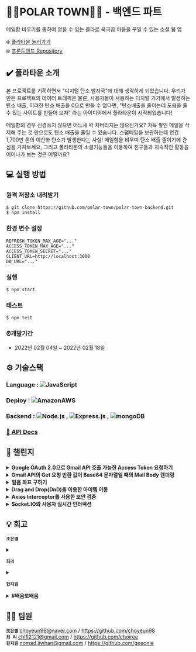# 🐻‍❄️POLAR TOWN🐻‍❄️ - 백엔드 파트

메일함 비우기를 통하여 얻을 수 있는 콜라로 북극곰 마을을 꾸밀 수 있는 소셜 웹 앱

❄️ [폴라타운 놀러가기](https://polartowns.com/)<br/>
❄️ [프론트엔드 Repository](https://github.com/polar-town/polar-town-frontend)

## ✔️ 폴라타운 소개

본 프로젝트를 기획하면서 "디지털 탄소 발자국"에 대해 생각하게 되었습니다. 우리가 만든 프로젝트의 데이터 트래픽은 물론, 사용자들이 사용하는 디지털 기기에서 발생하는 탄소 배출, 이러한 탄소 배출을 0으로 만들 수 없다면, "탄소배출을 줄이는데 도움을 줄 수 있는 사이트를 만들어 보자" 라는 아이디어에서 폴라타운이 시작되었습니다!

메일함의 경우 신경쓰지 않으면 어느새 꽉 차버리지는 않으신가요? 가득 쌓인 메일을 삭제해 주는 것 만으로도 탄소 배출을 줄일 수 있습니다. 스팸메일을 보관하는데 연간 1,700만 톤의 이산화 탄소가 발생한다는 사실! 메일함을 비우며 탄소 배출 줄이기에 관심을 가져보세요, 그리고 폴라타운의 소셜기능들을 이용하여 친구들과 지속적인 활동을 이어나가 보는 것은 어떨까요?

## 💻 실행 방법
### 원격 저장소 내려받기
```
$ git clone https://github.com/polar-town/polar-town-backend.git
$ npm install
```
### 환경 변수 설정
```
REFRESH_TOKEN_MAX_AGE="..."
ACCESS_TOKEN_MAX_AGE="..."
ACCESS_TOKEN_SECRET="..."
CLIENT_URL=http://localhost:3000
DB_URL="..."
```
### 실행
```
$ npm start
```
### 테스트
```
$ npm test
```

### ⏰개발기간
- 2022년 02월 04일 ~ 2022년 02월 18일
    
## ⚙ 기술스택

### Language : <img alt="JavaScript" src ="https://img.shields.io/badge/JavaScript-F7DF1E.svg?&style=for-the-appveyor&logo=JavaScript&logoColor=white"/>

### Deploy : <img alt="AmazonAWS" src ="https://img.shields.io/badge/Amazon_AWS-232F3E?style=for-the-appveyor&logo=amazon-aws&logoColor=white"/>

### Backend : <img alt="Node.js" src ="https://img.shields.io/badge/Node.js-43853D?style=for-the-appveyor&logo=node.js&logoColor=white"/> , <img alt="Express.js" src ="https://img.shields.io/badge/Express.js-404D59?style=for-the-appveyor"/> , <img alt="mongoDB" src ="https://img.shields.io/badge/MongoDB-4EA94B?style=for-the-appveyor&logo=mongodb&logoColor=white"/>

### [📕 API Docs](https://nebula-cemetery-b32.notion.site/API-Docs-deb906d444164b039e3e4344e5727f4e)

## 🚀 챌린지

<details><summary><b>Google OAuth 2.0으로 Gmail API 호출 가능한 Access Token 요청하기</b>
</summary>
<b>Firebase의 한계점</b><p>
프로젝트 초기에는 Firebase Auth의 Google 로그인을 사용하여 Gmail API 요청에 사용할 Access Token을 받아오는 방식으로 구현하였으나, 로그인 시 최초 발급받은 Google Access Token이 1시간 이후에 만료되는 이슈가 발생하였습니다. Firebase Auth는 권한 부여(Auth Z) 보다는 인증(AuthN)에 포커스를 두고 있기 때문에 ID Token은 갱신할 수 있으나, Google Access Token은 최초 발급 이후 갱신할 수 있는 메소드를 제공하고 있지 않다는 것을 알게 되었습니다.</p>
<b>Google OAuth 2.0으로 새로운 Auth Response 받기</b></br>
이에 대한 해결책으로 Google OAuth 2.0으로 로그인 방식을 변경하여 1시간이 지나 만료된 Google Access Token을 갱신할 수 있게 되었습니다. 이에 Google Access Token이 만료되면 로그아웃 후 재 로그인하여 새로운 Google Access Token을 받는 기존 방식에서, 로그인을 유지하며 Google Access Token을 갱신할 수 있는 방식으로 변경하여 재로그인 과정을 없애 서버 요청 간소화 및 사용자 경험을 개선의 효과가 있었습니다.
</details>

<details><summary><b>Gmail API의 Get 요청 반환 값이 Base64 문자열일 때의 Mail Body 렌더링</b>
</summary>
<b>Base64 문자열에 대한 이해</b><p>
Gmail API로 message에 대한 get 요청 시 mail body 반환 값이예상했던 HTML 문자열이 아닌 생소한 형태라 데이터 이해에 어려움이 있었습니다. 공식 문서를 찾아보니 인코딩된 base64url 문자열 형태임을 알게 되었습니다. 이메일은 문자 전송뿐만 아니라 음악 파일이나 그래픽 파일 등 첨부 파일로 바이너리 데이터를 포함하는 경우가 흔하기 때문에, 하드웨어나 운영체제에 관계없이 동일한 인코딩을 보장해주는 64개의 ASCII 문자로 인코딩된 base64 문자열 형식으로 전송한다는 것을 새롭게 배울 수 있었습니다.<br>
<b>
Base64 문자열 예시 👉 <i>Encoded:</i> dGVzdA== <i>Decoded:</i> test
</b>

</p>
<b>서버 에서 디코딩을 하게 된 이유</b><br>
디코딩해서 얻게 될 문자열이 전부 영문으로 이루어져 있어 ASCII 문자만으로 대응이 된다면 클라이언트에서 atob()를 사용한 디코딩을 우선으로 고려할 수 있습니다. 그러나 한국어 서비스를 제공하는 프로젝트이므로 대부분의 이메일에 한글이 포함되어 있을 것으로 예상하여 유니코드 문자열에 대한 디코딩이 필요하다고 판단, Node의 Buffer 클래스를 사용한 유틸 함수를 작성하여 디코딩 시 유실되는 문자열이 없도록 작업하였습니다. 
</details>

<details><summary><b>얼음 좌표 구하기</b>
</summary>
사용자가 아이템을 움직일 때 얼음 위에서만 마음대로 위치시키고 싶었기 때문에 이 부분에 있어서 고민을 꽤 많이 했었습니다. 처음에는 마우스의 절대좌표를 이용해 위치할 수 있는 좌표인지 판별하려고 했으나 유동적인 스크린 창에 대응하는 부분에 있어서 할 수 없다고 판단하여 다른 방법을 모색하였습니다. 얼음 이미지는 큰 div 태그 하나에 백그라운드 이미지로 보이고 있는 상황이었기 때문에 div 태그 기준으로 다이아몬드인 얼음 모양에 맞춰서 모서리 네 부분만 제약을 걸어야 했습니다. 얼음이 들어있는 큰 div 태그를 전체 좌표라고 생각하고 얼음 가운데를 (0,0) 좌표로 봤을 때 각각 4개의 일차함수로 이루어진 모양이라고 생각했습니다. 따라서 얼음 이미지 모양대로 4개의 일차함수를 그려 그 안을 지나는 좌표 일 때만 아이템을 위치 시키는 방법으로 해결하였습니다. 그 결과 저희가 원하던 모습대로 얼음을 제외하는 좌표에는 아이템을 위치시킬 수 없도록 제약을 걸 수 있었고 10가지의 얼음 좌표에 모두 유틸 함수 하나로 손쉽게 판별할 수 있었습니다. 저희 팀원들끼리 이 부분을 해결하지 못하면 어쩔 수 없이 아무 곳에 나 위치시킬 수 있도록 하자고 말을 했었는데 여러 가지 시행착오 끝에 결론적으로 저희의 의도대로 완성할 수 있어서 기분 좋게 마무리할 수 있었던 것 같습니다. 또한 좌표판별 알고리즘을 짜면서 그래프를 그려가면서 좌표를 그렸던 과정도 기억에 많이 남는 것 같습니다.<p>

<b>[얼음 크기 최대일 때 예시]</b>

y = 0.48x - 288 <= 0 (600 <= x <= 1200 && 0 <= y < 290)

y = -0.48x + 825 <= 0 (600 <= x <= 1200 && 290 <= y <= 580)

y = -0.48x + 288 >= 0 (0 <= x < 600 && 0 <= y < 290)

y = 0.48x + 260 >= 0 (0 <= x < 600 && 290 <= y <= 580)</p>
<i>👉 위 네 개의 조건 만족 시 Drag & Drop 가능한 좌표</i>

</details>

<details><summary><b>Drag and Drop(DnD)을 이용한 아이템 이동</b>
</summary>
<b>DnD 구현기</b><p>
Drag and Drop을 위한 라이브러리가 존재했지만 어려운 기능이 필요한 것이 아니었기 때문에 직접 구현해 보는 방향으로 진행하였습니다. 구현중 가장 어려움이 많았던 부분은 아이템 drag 영역 설정과 마우스의 절대 좌표를 구해 해당 좌표에 위치시키는 부분이었다고 생각합니다. DnD 구현 초반에는 얼음판 전체 이미지 위에 작은 픽셀로 쪼갠 array를 매핑해 준 뒤, 마우스 drop시 찾아지는 엘리먼트에 아이템 이미지를 appendChild 해주는 방식을 사용하려 했습니다. 그러나 한 화면에 200개 이상의 div를 랜더 시키는 것은 비효율적이고 앱 성능에도 좋지 않을 것 같다는 팀원들의 의견이 있었고 아이템 drag시에 셀 수 없이 많은 이벤트 요청이 일어나는 이슈가 있어 하나의 큰 div에서 drag를 컨트롤하는 구현 방법으로 변경하게 되었습니다.
Drag and Drop Api의 DataTransfer를 이번 프로젝트를 하면서 처음 접해보았는데 컴포넌트 간 드래그 되는 대상의 정보를 쉽게 전달받을 수 있다는 점이 상당히 용이했기에 기억에 남는 것 같습니다.</p>
<b>드래그 이미지 설정 이슈</b><br>
애니메이션 효과와 더불어 이미지 렌더링 최적화를 위해 스프라이트 이미지를 사용하였는데 스프라이트 이미지를 사용하는 요소를 드래그하는 과정에서 스프라이트 이미지 전체가 노출되는 이슈가 있습니다. DataTransfer의 setDragImage를 사용하여 지정해준 이미지를 사용자에게 보여주려고 했지만, 완벽히 적용되지 않고 원본이 노출되는 현상을 해결하지 못해 아쉬움이 남습니다.
</details>

<details><summary><b>Axios Interceptor를 사용한 보안 검증</b>
</summary>
<b>AccessToken 재발급 처리</b><br>
AccessToken이 만료된 상태로 Gmail 서버로 요청을 보냈을 경우(401 Unauthorized) axios의 Interceptor를 통해 요청 중간에 AccessToken을 재발급 해준 뒤 서버에 재 요청을 보내는 방식을 사용하였습니다. AccessToken을 사용하는 모든 요청에서 각각 토큰 만료에 반응하는 반복되는 코드를 작성하지 않아도 되었고 헤더 및 baseUrl과 같이 동일하게 사용되는 부분을 공통으로 처리해 주어 관리하기 수월했다고 생각합니다.
처음 작성 시에는 React 컴포넌트가 아닌 일반 JavaScript util 함수 안에서 Axios Interceptor를 작성해 사용하려 했었습니다. 하지만 Interceptor 내부에서 AccessToken을 재발급 해줌과 동시에 Redux 전역 상태 업데이트를 해줘야 했기 때문에 ‘Hooks는 함수 컴포넌트의 본문 내에서만 호출할 수 있습니다’라는 React Hooks 규칙 위반 오류 메시지를 접하게 되었습니다. 그렇기 때문에 Custom Hook으로 변경해 작성해 사용해 주었습니다.
</details>

<details><summary><b>Socket.IO와 사용자  실시간 인터랙션</b>
</summary>
소셜 웹 애플리케이션이기 때문에 생각보다 신경 써서 구현해야 할 유저 인터랙션이 많이 있었는데 예를 들어
친구 신청이나 선물을 보냈을 때 두 명의 유저 모두 접속하고 있는 경우와 혹은 상대방은 접속해 있지 않을 때가 있습니다. 저희는 조금 더 사용자 친화적으로 웹 서비스를 완성시키고 싶었기에 두 상황 각각 다르게  대응하도록 하였습니다. 상대방이 현재 접속해 있을 때는 실시간으로 알림 모달을 보내서 친구가 왔거나 선물이 온 상황에 바로 답을 할 수 있도록 하였습니다. 친구 신청 버튼을 누르는 순간 Socket으로 이벤트를 보내고 누구에게 보내는 신청인지 확인하고 해당하는 유저에게 알림을 보냈습니다. 두 번째 상황으로 상대방은 접속해 있지 않을 때입니다. 이런 경우에는 실시간으로 알림 창을 띄워줄 수는 없었기에 유저가 로그인했을 때 확인하지 않은 새로운 알림이 있으면 작은 팝업으로 알림을 표시하기로 하였습니다. 하지만 초기 기획 때 이 부분을 미처 생각하지 못하고 진행했기 때문에 데이터베이스를 변경해야 하는 일이 생겼습니다. 따라서 isChecked라는 항목을 추가해서 유저가 확인한 알림인지 Boolean 값으로 판별할 수 있도록 하였습니다.
이때가 Model를 수정하는 일이 처음은 아니었기에 더욱더 이번 프로젝트를 하면서 초기 설계의 중요성을 다시 한번 깨닫는 계기가 되었고 사용자 입장에서 웹 서비스를 제작하는 것이 중요하다고 생각이 들었습니다.
</details>

## 💡 회고

**`조은별`**<br>

<details><summary>
</summary>

_Write here!_

</details>

**`최리`**<br>

<details><summary>
</summary>

_Write here!_

</details>

**`한지원`**

<details><summary><b>#배움또배움</b>
</summary>
팀 프로젝트를 진행하면서 협업 측면에서도 기술적 측면에서도 배울 점이 많았던 기간이었던 것 같습니다.

팀 커뮤니케이션
3주 안에 기획부터 개발, 배포까지 마치는 일정으로 진행된 프로젝트로 작업 시간을 최대로 가져갈 수 있도록 팀원들과 다음과 같은 시도를 하였습니다.

1. 슬랙을 통한 데일리 스크럼 미팅 : 개발 기간동안 매일 슬랙을 통한 스크럼 미팅을 진행, 팀원 모두의 작업 현황을 공유하고 일정에 이상이 있는지, 도움이 필요한 작업이 있는지의 여부를 체크하며 일정관리를 할 수 있었습니다. 때로는 일정보다 늦어지는 작업이 발생하기도 했지만, 매일 팀원들과 소통하면서 테스크를 조정해 나갔기 때문에 일정 안에 프로젝트를 마칠 수 있었다고 생각합니다.
2. PR 템플릿 적용으로 원활한 코드리뷰 도모 : 프로젝트 초기에는 PR 템플릿이 적용되어 있지 않아 팀원별로 각자 다른 스타일로 요청을 올렸는데, 코드리뷰를 하다가 궁금한 부분이나, 이해가 어려운 부분이 있는 경우 다시한번 해당 팀원에게 질문을 하거나 확인하는 과정이 불편할 수 있다고 생각하고 있었습니다. 그 때 PR 문서화에 대한 조언을 접할 수 있었고 관련 칸반 카드, 테스트 방안, 기타 코드 관련 내용 등을 PR 내용에 추가하면 보다 많은 정보를 가지고 코드리뷰를 할 수 있어 보다 효율적인 작업이 가능한 것을 배우게 되었습니다.

컴포넌트의 구조와 재사용성
프로젝트 목업 작업에서 따로 재사용할 컴포넌트를 지정하지 않았기 때문에 비슷한 구성의 컴포넌트들을 여러 개 만들게 되었습니다. 컴포넌트가 상당히 세분되어 있어 모달창을 띄우는 상태 값을 전역으로 저장하지 않았던 시기에는 props drilling의 깊이가 깊어지는 이슈가 발생하여 프로젝트 후반에 전역 관리로 변경하는 리팩토링 작업을 진행하게 되었습니다. 이 과정에서 단순한 구조이면서도 재사용성이 높은 컴포넌트에 대한 중요성을 알게 되었습니다. 이번 프로젝트에서의 경험으로 다음부터는 프로젝트 기획 시 컴포넌트의 구조와 재사용성에 대한 고민이 필요하다는 것을 배우게 되었습니다.

라이브러리 의존성
프로젝트 초반 gapi를 손쉽게 사용할 수 있는 로그인 라이브러리나, UI 구성에 유용한 컴포넌트를 제공해주는 라이브러리 등을 프로젝트에 적용한 부분이 있는데, 라이브러리 의존성이 높은 경우 유지보수가 어려워질 수 있다고 생각하여, 프로젝트 중반 라이브러리 없이 구현할 수 있는 방법이 있는지 새롭게 공부하며 라이브러리를 대체해 나가는 작업 과정이 있었습니다. 관련된 여러 라이브러리를 살펴보고 분석하는 과정에서 기술적인 지식을 많이 얻을 수 있었고 스스로 구현하려 노력하는 자세가 성취도와 자신감에 많은 영향을 끼칠 수 있다는 것도 알게 되었습니다. 이번 경험을 바탕으로 앞으로도 새로운 것을 배우고 직접 써보는 것에 적극적인 자세로 임하고 싶습니다.

</details>

## 🙇‍♀️ 팀원

**`조은별`** choyeun98@naver.com / https://github.com/choyeun98<br>
**`최 리`** chlfl2121@gmail.com / https://github.com/choiree<br>
**`한지원`** nomad.jiwhan@gmail.com / https://github.com/geeonie

